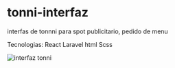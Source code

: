 # tonni-interfaz
interfas de tonnni para spot publicitario, pedido de menu

Tecnologias:
React
Laravel
html
Scss

![interfaz tonni](https://github.com/Siborbor/tonni-interfaz/assets/89548886/67e3f462-6507-4378-84ab-f484f13302a2)
